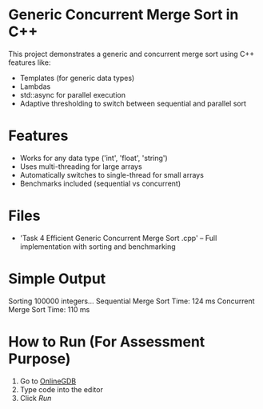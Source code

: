 # Generic Concurrent Merge Sort in C++

This project demonstrates a generic and concurrent merge sort using C++ features like:
- Templates (for generic data types)
- Lambdas
- std::async for parallel execution
- Adaptive thresholding to switch between sequential and parallel sort

# Features

- Works for any data type ('int', 'float', 'string')
- Uses multi-threading for large arrays
- Automatically switches to single-thread for small arrays
- Benchmarks included (sequential vs concurrent)

# Files

- 'Task 4 Efficient Generic Concurrent Merge Sort .cpp' – Full implementation with sorting and benchmarking

# Simple Output

Sorting 100000 integers...
Sequential Merge Sort Time: 124 ms
Concurrent Merge Sort Time: 110 ms

# How to Run (For Assessment Purpose)

1. Go to [OnlineGDB](https://www.onlinegdb.com/online_c++_compiler)
2. Type code into the editor
3. Click *Run*

